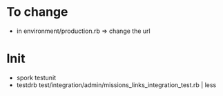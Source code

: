 
# To change

- in environment/production.rb => change the url

# Init

- spork testunit
- testdrb test/integration/admin/missions_links_integration_test.rb | less

